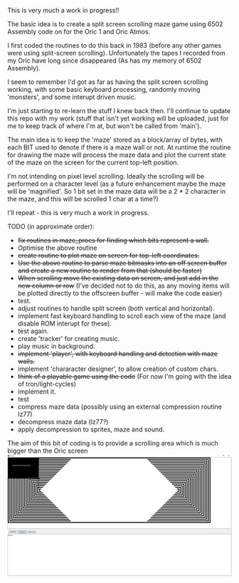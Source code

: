 This is very much a work in progress!!

The basic idea is to create a split screen scrolling maze game 
using 6502 Assembly code on for the Oric 1 and Oric Atmos.

I first coded the routines to do this back in 1983 (before any other 
games were using split-screen scrolling). Unfortunately the tapes I recorded
from my Oric have long since disappeared (As has my memory of 6502 Assembly).

I seem to remember I'd got as far as having the split screen scrolling working, with some basic keyboard processing, randomly moving 'monsters', and some interupt driven music.

I'm just starting to re-learn the stuff I knew back then.  I'll continue to update this repo with my work (stuff that isn't yet working will be uploaded, just for me to keep track of where I'm at, but won't be called from 'main').

The main idea is to keep the 'maze' stored as a block/array of bytes, with each BIT used to denote if there is a maze wall or not. At runtime the routine for drawing the maze will process the maze data and plot the current state of the maze on the screen for the current top-left position.

I'm not intending on pixel level scrolling. Ideally the scrolling will be performed on a character level (as a future enhancement maybe the maze will be 'magnified'. So 1 bit set in the maze data will be a 2 * 2 character in the maze,  and this will be scrolled 1 char at a time?)


I'll repeat - this is very much a work in progress.

TODO (in approximate order):
- ~~fix routines in maze_procs for finding which bits represent a wall.~~
- Optimise the above routine
- ~~create routine to plot maze on screen for top-left coordinates.~~
- ~~Use the above routine to parse maze bitmasks into an off screen buffer and create a new routine to render from that (should be faster)~~
- ~~When scrolling move the existing data on screen, and just add in the new column or row~~ (I've decided not to do this, as any moving items will be plotted directly to the offscreen buffer - will make the code easier)
- test.
- adjust routines to handle split screen (both vertical and horizontal).
- implement fast keyboard handling to scroll each view of the maze (and disable ROM interupt for these).
- test again.
- create 'tracker' for creating music.
- play music in background.
- ~~implement 'player', with keyboard handling and detection with maze walls.~~
- implement 'chararacter designer', to allow creation of custom chars.
- ~~think of a playable game using the code~~ (For now I'm going with the idea of tron/light-cycles)
- implement it.
- test
- compress maze data (possibly using an external compression routine lz77)
- decompress maze data (lz77?)
- apply decompression to sprites, maze and sound.


The aim of this bit of coding is to provide a scrolling area which is much bigger than the Oric screen
![The aim](ScrollArea.png)


